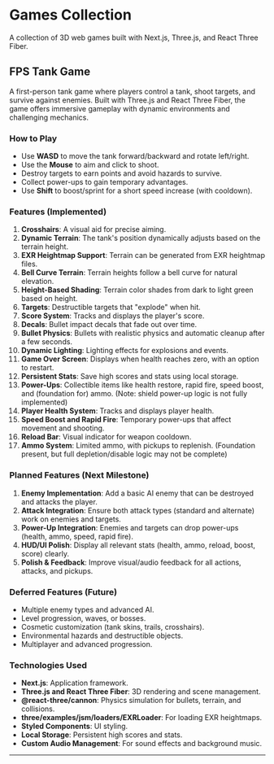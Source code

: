 # Games Collection

A collection of 3D web games built with Next.js, Three.js, and React Three Fiber.

## FPS Tank Game

A first-person tank game where players control a tank, shoot targets, and survive against enemies. Built with Three.js and React Three Fiber, the game offers immersive gameplay with dynamic environments and challenging mechanics.

### How to Play

- Use **WASD** to move the tank forward/backward and rotate left/right.
- Use the **Mouse** to aim and click to shoot.
- Destroy targets to earn points and avoid hazards to survive.
- Collect power-ups to gain temporary advantages.
- Use **Shift** to boost/sprint for a short speed increase (with cooldown).

### Features (Implemented)

1. **Crosshairs**: A visual aid for precise aiming.
2. **Dynamic Terrain**: The tank's position dynamically adjusts based on the terrain height.
3. **EXR Heightmap Support**: Terrain can be generated from EXR heightmap files.
4. **Bell Curve Terrain**: Terrain heights follow a bell curve for natural elevation.
5. **Height-Based Shading**: Terrain color shades from dark to light green based on height.
6. **Targets**: Destructible targets that "explode" when hit.
7. **Score System**: Tracks and displays the player's score.
8. **Decals**: Bullet impact decals that fade out over time.
9. **Bullet Physics**: Bullets with realistic physics and automatic cleanup after a few seconds.
10. **Dynamic Lighting**: Lighting effects for explosions and events.
11. **Game Over Screen**: Displays when health reaches zero, with an option to restart.
12. **Persistent Stats**: Save high scores and stats using local storage.
13. **Power-Ups**: Collectible items like health restore, rapid fire, speed boost, and (foundation for) ammo. (Note: shield power-up logic is not fully implemented)
14. **Player Health System**: Tracks and displays player health.
15. **Speed Boost and Rapid Fire**: Temporary power-ups that affect movement and shooting.
16. **Reload Bar**: Visual indicator for weapon cooldown.
17. **Ammo System**: Limited ammo, with pickups to replenish. (Foundation present, but full depletion/disable logic may not be complete)

### Planned Features (Next Milestone)

1. **Enemy Implementation**: Add a basic AI enemy that can be destroyed and attacks the player.
2. **Attack Integration**: Ensure both attack types (standard and alternate) work on enemies and targets.
3. **Power-Up Integration**: Enemies and targets can drop power-ups (health, ammo, speed, rapid fire).
4. **HUD/UI Polish**: Display all relevant stats (health, ammo, reload, boost, score) clearly.
5. **Polish & Feedback**: Improve visual/audio feedback for all actions, attacks, and pickups.

### Deferred Features (Future)

- Multiple enemy types and advanced AI.
- Level progression, waves, or bosses.
- Cosmetic customization (tank skins, trails, crosshairs).
- Environmental hazards and destructible objects.
- Multiplayer and advanced progression.

### Technologies Used

- **Next.js**: Application framework.
- **Three.js and React Three Fiber**: 3D rendering and scene management.
- **@react-three/cannon**: Physics simulation for bullets, terrain, and collisions.
- **three/examples/jsm/loaders/EXRLoader**: For loading EXR heightmaps.
- **Styled Components**: UI styling.
- **Local Storage**: Persistent high scores and stats.
- **Custom Audio Management**: For sound effects and background music.

---
